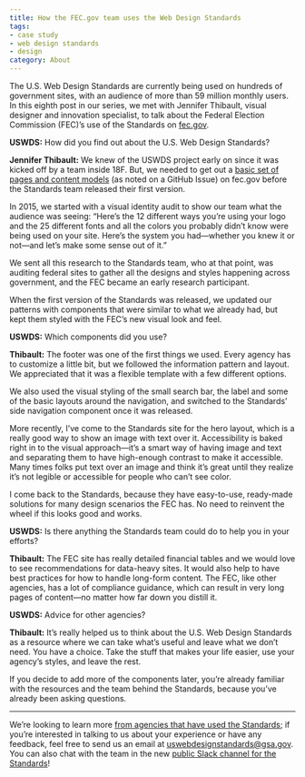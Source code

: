 ```yaml
---
title: How the FEC.gov team uses the Web Design Standards
tags:
- case study
- web design standards
- design
category: About
---
```

The U.S. Web Design Standards are currently being used on hundreds of government
sites, with an audience of more than 59 million monthly users. In this eighth
post in our series, we met with Jennifer Thibault, visual designer and
innovation specialist, to talk about the Federal Election Commission (FEC)’s use
of the Standards on [fec.gov][].

**USWDS:** How did you find out about the U.S. Web Design Standards?

**Jennifer Thibault:** We knew of the USWDS project early on since it was
kicked off by a team inside 18F. But, we needed to get out a
[basic set of pages and content models][612] (as noted on a GitHub Issue) on fec.gov before the Standards
team released their first version.

In 2015, we started with a visual identity audit to show our team what the
audience was seeing: “Here’s the 12 different ways you’re using your logo and
the 25 different fonts and all the colors you probably didn’t know were being
used on your site. Here’s the system you had—whether you knew it or not—and
let’s make some sense out of it.”

We sent all this research to the Standards team, who at that point, was auditing
federal sites to gather all the designs and styles happening across government,
and the FEC became an early research participant.

When the first version of the Standards was released, we updated our patterns
with components that were similar to what we already had, but kept them styled
with the FEC’s new visual look and feel.

**USWDS:** Which components did you use?

**Thibault:** The footer was one of the first things we used. Every agency has
to customize a little bit, but we followed the information pattern and layout.
We appreciated that it was a flexible template with a few different options.

We also used the visual styling of the small search bar, the label and some of
the basic layouts around the navigation, and switched to the Standards’ side
navigation component once it was released.

More recently, I’ve come to the Standards site for the hero layout, which is a
really good way to show an image with text over it. Accessibility is baked right
in to the visual approach—it’s a smart way of having image and text and
separating them to have high-enough contrast to make it accessible. Many times
folks put text over an image and think it’s great until they realize it’s not
legible or accessible for people who can’t see color.

I come back to the Standards, because they have easy-to-use, ready-made
solutions for many design scenarios the FEC has. No need to reinvent the wheel
if this looks good and works.

**USWDS:** Is there anything the Standards team could do to help
you in your efforts?

**Thibault:** The FEC site has really detailed financial tables and we would
love to see recommendations for data-heavy sites. It would also help to have
best practices for how to handle long-form content. The FEC, like other
agencies, has a lot of compliance guidance, which can result in very long
pages of content—no matter how far down you distill it.

**USWDS:** Advice for other agencies?

**Thibault:** It’s really helped us to think about the U.S. Web Design
Standards as a resource where we can take what’s useful and leave what we don’t
need. You have a choice. Take the stuff that makes your life easier, use your
agency’s styles, and leave the rest.

If you decide to add more of the components later, you’re already familiar with
the resources and the team behind the Standards, because you’ve already been
asking questions.

[fec.gov]: https://fec.gov/
[612]: https://github.com/18F/fec-style/issues/612

---

We’re looking to learn more [from agencies that have used the Standards](/getting-started/showcase/); if you’re interested in talking to us about your experience or have any feedback, feel free to send us an email at [uswebdesignstandards@gsa.gov](mailto:uswebdesignstandards@gsa.gov). You can also chat with the team in the new [public Slack channel for the Standards](https://chat.18f.gov/)!

